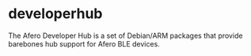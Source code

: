 # developerhub
The Afero Developer Hub is a set of Debian/ARM packages that provide barebones hub support for Afero BLE devices.
